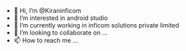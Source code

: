 - 👋 Hi, I’m @Kiraninficom
- 👀 I’m interested in android studio 
- 🌱 I’m currently working in inficom solutions private limited
- 💞️ I’m looking to collaborate on ...
- 📫 How to reach me ...

<!---
Kiraninficom/Kiraninficom is a ✨ special ✨ repository because its `README.md` (this file) appears on your GitHub profile.
You can click the Preview link to take a look at your changes.
--->
